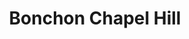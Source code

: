 ---
layout: place
title: "Bonchon Chapel Hill"
permalink: /north-carolina/chapel-hill/bonchon-chapel-hill.html
stateAbbr: NC
stateName: North Carolina
cityName: Chapel Hill
place_id: ChIJs4gdt8LCrIkRDKRxgN3z02E
photos:
  - name: >-
      places/ChIJs4gdt8LCrIkRDKRxgN3z02E/photos/AUy1YQ3d_CgeMJ3Vs2sHV9KfYJnau7SLWorBJy0Mx11XUmyenM8XlMek6faHEpOTruevdppHTmstecbQHij_T57vCmqJghlK3df3PeM0CybF9U_QtAVMq2_NDC1xUnaunja-U6G0oplPQCJ7C8enREo9cQBgwFS1Wfs0ZjWD9OhTqDXbVYHVJBVSwgwd6eGkACMmk9gypj03RKK8P2bkP4A81e0UxwBBS2gKW6-g5A8BjokvE83z0sRH-JmoPUb_Ok5VyZFY2TZvmZvwhvuwyMz0hcdN2R3HmrjCRJWntbOY3n1nQ9-OBUaEragFQ4NSWrygxU2PyzVvYrCtVmJdOywoz8WOrZc8NafIJSJrbHLns8XSYBu9KSjaLxobjEWm583SNUW6bmAJxo1_6mH3IK95L3o3nD6dQthLa16ddXWL2iGkiIHt
    widthPx: 3850
    heightPx: 2973
    authorAttributions:
      - displayName: Levi Smith
        uri: https://maps.google.com/maps/contrib/101580350860753656916
        photoUri: >-
          https://lh3.googleusercontent.com/a-/ALV-UjVHrJ1VNSnYRC0-tbgfRNNkgM6wej48iWt6HmRe5pOXCecy1J5LUQ=s100-p-k-no-mo
    flagContentUri: >-
      https://www.google.com/local/imagery/report/?cb_client=maps_api_places.places_api&image_key=!1e10!2sCIHM0ogKEICAgICEjeOijgE&hl=en-US
    googleMapsUri: >-
      https://www.google.com/maps/place//data=!3m4!1e2!3m2!1sCIHM0ogKEICAgICEjeOijgE!2e10!4m2!3m1!1s0x89acc2c2b71d88b3:0x61d3f3dd8071a40c
  - name: >-
      places/ChIJs4gdt8LCrIkRDKRxgN3z02E/photos/AUy1YQ1UxkyEWC_cNtZEpvNIWKrE_J6e03tdes_QGxS1xDaT0M23Ca53UKS4tapd_TphxnMp58JRyJn90LHWH-Bwd2VCd6XrM9ve2EqI1h8qAQZRbct_VXCXBQoMx7kMfDKJUctEEXpyft0HtVw-1rfIWFLmNLQbV8_vKU9S8iP8EXO_UVccARZBeJF2bbbNSM2-arYnME-2mIxiLTZSM_FtF_ejc5lM8lfddsgxxp40cQ0fQd5oWEPHMgHSqdzg3p7JJ-iAPSojesB6GucwbowXDLfSc7eZ73DulwhJ5D_6gYBpLQ
    widthPx: 800
    heightPx: 800
    authorAttributions:
      - displayName: Bonchon Chapel Hill
        uri: https://maps.google.com/maps/contrib/115378863698180705744
        photoUri: >-
          https://lh3.googleusercontent.com/a-/ALV-UjUPEizya9nbd3xa-4equKoLzf07jN7oZE3eKx5TJTOe7amqdsCx=s100-p-k-no-mo
    flagContentUri: >-
      https://www.google.com/local/imagery/report/?cb_client=maps_api_places.places_api&image_key=!1e10!2sAF1QipP5iFGTKdYVsiDtQAvjg6JC9xgeKc0IOktUl_Cx&hl=en-US
    googleMapsUri: >-
      https://www.google.com/maps/place//data=!3m4!1e2!3m2!1sAF1QipP5iFGTKdYVsiDtQAvjg6JC9xgeKc0IOktUl_Cx!2e10!4m2!3m1!1s0x89acc2c2b71d88b3:0x61d3f3dd8071a40c
  - name: >-
      places/ChIJs4gdt8LCrIkRDKRxgN3z02E/photos/AUy1YQ0oLlhnDlUTBqPN-kAFchU0oSMJBhuJfAhXNORSpAqngsipGE0b87B4lxUWD0hI-WDN5YTiSyKY87-CqRQx72V0rG8V9vBx5EgY1BWYWog5h33YpXEk6IZeKmJwoYQn9AzNDwSkqGNOCG35aAclHnuCKtsN5LCSvh9PP_rNHRDjFFx4Vmm0lNL8HqZup0UCW8Gk0aZFY3TUJw7kDjy4q4NqMGFkWR9YOSi3Q5LLAt_QKj6tx-rVhhiQthY_VJb4u5rzXE93ufdUwS5LX8t9HQZJ-9ymTPEp4awDzD8adRDk4w
    widthPx: 1232
    heightPx: 693
    authorAttributions:
      - displayName: Bonchon Chapel Hill
        uri: https://maps.google.com/maps/contrib/115378863698180705744
        photoUri: >-
          https://lh3.googleusercontent.com/a-/ALV-UjUPEizya9nbd3xa-4equKoLzf07jN7oZE3eKx5TJTOe7amqdsCx=s100-p-k-no-mo
    flagContentUri: >-
      https://www.google.com/local/imagery/report/?cb_client=maps_api_places.places_api&image_key=!1e10!2sAF1QipNHBec8aqxdts2_dun4ZIPbNgAPKe4Axr6TcPDt&hl=en-US
    googleMapsUri: >-
      https://www.google.com/maps/place//data=!3m4!1e2!3m2!1sAF1QipNHBec8aqxdts2_dun4ZIPbNgAPKe4Axr6TcPDt!2e10!4m2!3m1!1s0x89acc2c2b71d88b3:0x61d3f3dd8071a40c
  - name: >-
      places/ChIJs4gdt8LCrIkRDKRxgN3z02E/photos/AUy1YQ0GwRwlxxM-eFUDg9g22BWN0BL8zBa5atBrU6YZ8bUaEBnT5LoHjEMpEVqWIUU7edCf2abwTKAYbhkerZbHQ79JQUE3U7Z3cwPAFH80qCcnbVXX75TV1IKhz7FPRUmfubX-KfoaHpzDgD3oR8Fe8GYghDacDV87MPa4M2QlrXpHhK_fWrqxmxaY0tlAqbpbtVTo2E1QoaHtzURkkX7U7VcSlhtXGwzUHsBiBndo5Qnr3lO4J7l-yGYCQ2CuGwK6qOBFBqSjOzZXf6fBNhncxO4HlEVczirpAbkcy3F5QjYb2Q
    widthPx: 800
    heightPx: 800
    authorAttributions:
      - displayName: Bonchon Chapel Hill
        uri: https://maps.google.com/maps/contrib/115378863698180705744
        photoUri: >-
          https://lh3.googleusercontent.com/a-/ALV-UjUPEizya9nbd3xa-4equKoLzf07jN7oZE3eKx5TJTOe7amqdsCx=s100-p-k-no-mo
    flagContentUri: >-
      https://www.google.com/local/imagery/report/?cb_client=maps_api_places.places_api&image_key=!1e10!2sAF1QipMjn4xF-PNHsjuu5kw8TLSUTPjuWixSmv-lzB_v&hl=en-US
    googleMapsUri: >-
      https://www.google.com/maps/place//data=!3m4!1e2!3m2!1sAF1QipMjn4xF-PNHsjuu5kw8TLSUTPjuWixSmv-lzB_v!2e10!4m2!3m1!1s0x89acc2c2b71d88b3:0x61d3f3dd8071a40c
  - name: >-
      places/ChIJs4gdt8LCrIkRDKRxgN3z02E/photos/AUy1YQ1bY4aUm9GvDeMHiUz2B_ez264KgpZLnumuLvYIB9wKshApMMKW0-Bf_3puLyxHMcDX0KR17n0nicqY3LvcHsuvlNn_j0piNOGg_yIszl5bYMm1MWVLygIu9yZiBu4Y_xvWCFy-iBoyWVffy5d68verfIpEiNC5dJ2NNq-W0r5y3Sqeo59a-Q-OHcWh70tl-k3GgRd9vtdNDO1SC8MVuBWdHFmM6f8qE1e945sjCvhscZnrvj4h0yW7C32cvpDn_n-jSTsfljfVt917SVyDPKmG785Vbz7WpkfwwYggYRGqNQ
    widthPx: 800
    heightPx: 800
    authorAttributions:
      - displayName: Bonchon Chapel Hill
        uri: https://maps.google.com/maps/contrib/115378863698180705744
        photoUri: >-
          https://lh3.googleusercontent.com/a-/ALV-UjUPEizya9nbd3xa-4equKoLzf07jN7oZE3eKx5TJTOe7amqdsCx=s100-p-k-no-mo
    flagContentUri: >-
      https://www.google.com/local/imagery/report/?cb_client=maps_api_places.places_api&image_key=!1e10!2sAF1QipOh78wEzSwr1yddkrZWyaVPZejdnVL5X1MJgXkS&hl=en-US
    googleMapsUri: >-
      https://www.google.com/maps/place//data=!3m4!1e2!3m2!1sAF1QipOh78wEzSwr1yddkrZWyaVPZejdnVL5X1MJgXkS!2e10!4m2!3m1!1s0x89acc2c2b71d88b3:0x61d3f3dd8071a40c
  - name: >-
      places/ChIJs4gdt8LCrIkRDKRxgN3z02E/photos/AUy1YQ2dc-qDFmspAuvGBeVD_3AwjMe-sTr9tglrxIYUuFBOoB7gcPAg_b9wWPJtbv-SXzNXjXyLpIMrY5LajGn_oUHtvcmdKiRk5f6grN6tmU8yHe0eb8bicYCC7IKzof-dLfyaap3L5odSUVAyAxhyOAC_-38h_yApe1G4KWlYOZX3Un-GmdrHWgB3G4FUgllIzhlGdvDfIA_memRlT9IvFeGfNOC5fXMtci3a6zH7Rz_WrYFpMtone3_gdo9i4GzKgFBqJy3eh8ZHuAZEIvDo914AjTLmG5R2FOVUZOVI6fjzvA
    widthPx: 800
    heightPx: 800
    authorAttributions:
      - displayName: Bonchon Chapel Hill
        uri: https://maps.google.com/maps/contrib/115378863698180705744
        photoUri: >-
          https://lh3.googleusercontent.com/a-/ALV-UjUPEizya9nbd3xa-4equKoLzf07jN7oZE3eKx5TJTOe7amqdsCx=s100-p-k-no-mo
    flagContentUri: >-
      https://www.google.com/local/imagery/report/?cb_client=maps_api_places.places_api&image_key=!1e10!2sAF1QipMQRnIQUevI2WdiEpN0PHo0Kd4VgfXDr3cPKheC&hl=en-US
    googleMapsUri: >-
      https://www.google.com/maps/place//data=!3m4!1e2!3m2!1sAF1QipMQRnIQUevI2WdiEpN0PHo0Kd4VgfXDr3cPKheC!2e10!4m2!3m1!1s0x89acc2c2b71d88b3:0x61d3f3dd8071a40c
  - name: >-
      places/ChIJs4gdt8LCrIkRDKRxgN3z02E/photos/AUy1YQ1yNEHyt-K7UhwG8hojTeXdCSkieT24NdviZNCdjs77o0g9smrddevaJ7HBjZeYzbSdbj22mNUNfQJDLjaTaG8jukgzXPqmR2b_bIgvprCJO53OP3n6CWe-N774ArbxlwW787hSNUBfwXeLxNS217mVabG2gqBW2o-23_xpZFhUGdsdyOj138a4ZHW4irVfX21726J4AEAq8fnYSrlkC6YnDQ3u04FINkHMySyhvF7TFAB7m_CG230WsKCdI4ISr2vJGWDF6dLGoZauaBfnvMQ88mvywNvghRq8N1GdSBs3Jw
    widthPx: 800
    heightPx: 800
    authorAttributions:
      - displayName: Bonchon Chapel Hill
        uri: https://maps.google.com/maps/contrib/115378863698180705744
        photoUri: >-
          https://lh3.googleusercontent.com/a-/ALV-UjUPEizya9nbd3xa-4equKoLzf07jN7oZE3eKx5TJTOe7amqdsCx=s100-p-k-no-mo
    flagContentUri: >-
      https://www.google.com/local/imagery/report/?cb_client=maps_api_places.places_api&image_key=!1e10!2sAF1QipPoy_ETAYNzrreMzM2pJQFx6VSz5VLa7-XlTAf7&hl=en-US
    googleMapsUri: >-
      https://www.google.com/maps/place//data=!3m4!1e2!3m2!1sAF1QipPoy_ETAYNzrreMzM2pJQFx6VSz5VLa7-XlTAf7!2e10!4m2!3m1!1s0x89acc2c2b71d88b3:0x61d3f3dd8071a40c
  - name: >-
      places/ChIJs4gdt8LCrIkRDKRxgN3z02E/photos/AUy1YQ39z8eCRykRgbv5-utFgkZ_t8_nntKJJptpn92WLmX7pnViM0fJ6Joiahu0NuMmOWr7v1ZE3guan_Ub9t6VNnEE18HOLSr-teEzjV3ElGIGGlYwQesC4K3L388gdXjtTZbqTNpKxTMmdT40jLwJfboGOHSzfoyf1Ram72qy-3Ei5RKN5VSyG4CVni8xzPirwdWCet3DRRQCiYIXy5Y4-s9GE9uirT_0whqMZkrkgDzjbjxXNXuIE5D-Lc1-4uzxBo3HFITVfTdxOpS9XqUWV1NL2OpyKFyNqY2_It-bK3ASMw
    widthPx: 800
    heightPx: 800
    authorAttributions:
      - displayName: Bonchon Chapel Hill
        uri: https://maps.google.com/maps/contrib/115378863698180705744
        photoUri: >-
          https://lh3.googleusercontent.com/a-/ALV-UjUPEizya9nbd3xa-4equKoLzf07jN7oZE3eKx5TJTOe7amqdsCx=s100-p-k-no-mo
    flagContentUri: >-
      https://www.google.com/local/imagery/report/?cb_client=maps_api_places.places_api&image_key=!1e10!2sAF1QipNDu333Z6SEhYMEGfJ6aN8lmvzn4ye63c_a4i23&hl=en-US
    googleMapsUri: >-
      https://www.google.com/maps/place//data=!3m4!1e2!3m2!1sAF1QipNDu333Z6SEhYMEGfJ6aN8lmvzn4ye63c_a4i23!2e10!4m2!3m1!1s0x89acc2c2b71d88b3:0x61d3f3dd8071a40c
  - name: >-
      places/ChIJs4gdt8LCrIkRDKRxgN3z02E/photos/AUy1YQ1WYoXm93_4b7WH_vKKHvh2OVLVtc7VXomngL4wdNGBH6reDcgvYq8TNcxn93V4LQ9Up3G8gQ1ekdh2f3vMS3gy9P4onLNU3dvikz3vql6uqSyuiexlt7LQShGQHG8mtBcGFe5TSGDHWi44uH4Qhi0XaTL9YR8RQy3vegb3EK-q0f5T8Odb4cS4vW_6U6at0jYdfUBxlCQRZJw8UsFCuj52kmpgMJ72kvkk-bWK4ckakL_CR5x6P65g3Tb38_QSiB02b3tB2XbjPHmGUl4D9Kj4UJ2dD-eqUf_ukfoR7pH_E5lEZUtz26ylRFvhq7p7paNprArWtyVSwOCDDS8JSE01zU9DXKuQcGWLT77A_QhacecIru5vaA2lxMzYCRXmmWh3cyDVWvXE1MkiXhdfFTy-XqUwJi0e8kZEjNlEXvkAWTLvfsp9ruiLIx34og
    widthPx: 3000
    heightPx: 4000
    authorAttributions:
      - displayName: Layla Borisouth
        uri: https://maps.google.com/maps/contrib/105259475679090638390
        photoUri: >-
          https://lh3.googleusercontent.com/a-/ALV-UjVOWagxAIOpTv4_z_r6nlP0pLHQh2-tSkCL35Alm0jH4FNBGKHf6A=s100-p-k-no-mo
    flagContentUri: >-
      https://www.google.com/local/imagery/report/?cb_client=maps_api_places.places_api&image_key=!1e10!2sCIABIhAA3jqzeBW8K2e6fHEACIBi&hl=en-US
    googleMapsUri: >-
      https://www.google.com/maps/place//data=!3m4!1e2!3m2!1sCIABIhAA3jqzeBW8K2e6fHEACIBi!2e10!4m2!3m1!1s0x89acc2c2b71d88b3:0x61d3f3dd8071a40c
  - name: >-
      places/ChIJs4gdt8LCrIkRDKRxgN3z02E/photos/AUy1YQ0ONzpYWlLGmWOYqkdHOsWlx74L0U__UVkWzvLzPM7n10jWY3hSjll7DwprghHG8w6ZGSeIaGBT5vCWLjRZDGV2cUuFti2nghSEN4YgNrgmQeAUF4p6CXywsDk1bgvIh7EKObJz1gX2MUrT3XQWSabqC3wTUWcBd4Qrji9BLMQ8OOdDNVkx3tZ_O4qN8Zc_fkkcaiwHkv7uvM_zMRp-FoxbiBx3QaOG_ueKVp-ja6ZXse6gyj6PFq2mYPaytMQF-BPXwF0cXSyt2fWhimddVVD0EsQRECnbsKLJLeOf-9gptg
    widthPx: 800
    heightPx: 800
    authorAttributions:
      - displayName: Bonchon Chapel Hill
        uri: https://maps.google.com/maps/contrib/115378863698180705744
        photoUri: >-
          https://lh3.googleusercontent.com/a-/ALV-UjUPEizya9nbd3xa-4equKoLzf07jN7oZE3eKx5TJTOe7amqdsCx=s100-p-k-no-mo
    flagContentUri: >-
      https://www.google.com/local/imagery/report/?cb_client=maps_api_places.places_api&image_key=!1e10!2sAF1QipPsru6HsE-5jUHPpKNPKbXJT1iEmPlP1iqxvrbC&hl=en-US
    googleMapsUri: >-
      https://www.google.com/maps/place//data=!3m4!1e2!3m2!1sAF1QipPsru6HsE-5jUHPpKNPKbXJT1iEmPlP1iqxvrbC!2e10!4m2!3m1!1s0x89acc2c2b71d88b3:0x61d3f3dd8071a40c
address: 205 E Franklin St, Chapel Hill, NC 27514, USA
street: 205 E Franklin St
city: Chapel Hill
state: NC
zip: '27514'
country: USA
neighborhood: Franklin-Rosemary Historic District
latitude: '35.914589'
longitude: '-79.052696'
accessibility_options:
  wheelchairAccessibleParking: true
  wheelchairAccessibleEntrance: true
  wheelchairAccessibleRestroom: true
  wheelchairAccessibleSeating: true
business_status: OPERATIONAL
name: Bonchon Chapel Hill
google_maps_links:
  directionsUri: >-
    https://www.google.com/maps/dir//''/data=!4m7!4m6!1m1!4e2!1m2!1m1!1s0x89acc2c2b71d88b3:0x61d3f3dd8071a40c!3e0
  placeUri: https://maps.google.com/?cid=7049245974433211404
  writeAReviewUri: >-
    https://www.google.com/maps/place//data=!4m3!3m2!1s0x89acc2c2b71d88b3:0x61d3f3dd8071a40c!12e1
  reviewsUri: >-
    https://www.google.com/maps/place//data=!4m4!3m3!1s0x89acc2c2b71d88b3:0x61d3f3dd8071a40c!9m1!1b1
  photosUri: >-
    https://www.google.com/maps/place//data=!4m3!3m2!1s0x89acc2c2b71d88b3:0x61d3f3dd8071a40c!10e5
primary_type: Asian Restaurant
opening_hours:
  regular: null
  current: null
secondary_opening_hours:
  regular:
    weekdayDescriptions: null
    type: null
  current:
    weekdayDescriptions: null
    type: null
phone: null
price_level: null
price_range: null
rating: null
rating_count: 0
website: null
description: null
reviews: null
parking_options: null
payment_options: null
allow_dogs: null
curbside_pickup: null
delivery: null
dine_in: null
good_for_children: null
good_for_groups: null
good_for_sports: null
live_music: null
menu_for_children: null
outdoor_seating: null
reservable: null
restroom: null
serves_beer: null
serves_breakfast: null
serves_brunch: null
serves_cocktails: null
serves_coffee: null
serves_dinner: null
serves_dessert: null
serves_lunch: null
serves_vegetarian_food: null
serves_wine: null
takeout: null
slug: Bonchon-Chapel-Hill

---